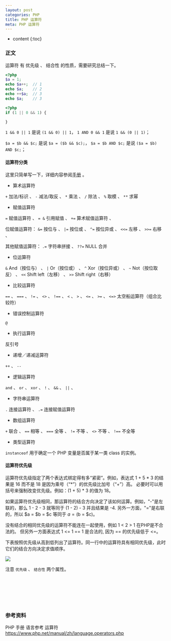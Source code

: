 ```yaml
---
layout: post
categories: PHP
title: PHP 运算符
meta: PHP 运算符
---
```

* content
{:toc}

### 正文

运算符 有 优先级 、 结合性 的性质，需要研究总结一下。

```php
<?php
$a = 1;
echo $a++;  // 1
echo $a;    // 2
echo ++$a;  // 3
echo $a;    // 3
```


```php
<?php
if (1 || 0 && 1) {

}
```

`1 && 0 || 1` 是说 `(1 && 0) || 1`，
`1 AND 0 && 1` 是说 `1 && (0 || 1)`；

`$a = $b && $c;` 是说 `$a = ($b && $c);`，
`$a = $b AND $c;` 是说 `($a = $b) AND $c;`；

#### 运算符分类

这里只简单写一下，详细内容参阅[手册](https://www.php.net/manual/zh/language.operators.php) 。

* 算术运算符

`+` 加法/标识 、 `-` 减法/取反 、 `*` 乘法 、 `/` 除法 、 `%` 取模 、 `**` 求幂

* 赋值运算符

`=` 赋值运算符 、 `= &` 引用赋值 、 `+=` 算术赋值运算符 、 

位赋值运算符： `&=` 按位与 、 `|=` 按位或 、 `^=` 按位异或 、 `<<=` 左移 、 `>>=` 右移 、 

其他赋值运算符： `.=` 字符串拼接 、 `??=` NULL 合并

* 位运算符

`&` And（按位与） 、 `|` Or（按位或） 、 `^` Xor（按位异或） 、 `~` Not（按位取反） 、 `<<` Shift left（左移） 、 `>>` Shift right（右移）

* 比较运算符

`==` 、 `===` 、 `!=` 、 `<>` 、 `!==` 、 `<` 、 `>` 、 `<=` 、 `>=` 、 `<=>` 太空船运算符（组合比较符）

* 错误控制运算符

`@`

* 执行运算符

反引号 

* 递增／递减运算符

`++` 、 `--`

* 逻辑运算符

`and` 、 `or` 、 `xor` 、 `!` 、 `&&` 、 `||` 、

* 字符串运算符

`.` 连接运算符 、 `.=` 连接赋值运算符

* 数组运算符

`+` 联合 、 `==` 相等 、 `===` 全等 、 `!=` 不等 、 `<>` 不等 、 `!==` 不全等

* 类型运算符

`instanceof` 用于确定一个 PHP 变量是否属于某一类 class 的实例。

#### 运算符优先级

运算符优先级指定了两个表达式绑定得有多“紧密”。例如，表达式 1 + 5 * 3 的结果是 16 而不是 18 是因为乘号（“*”）的优先级比加号（“+”）高。
必要时可以用括号来强制改变优先级。例如：(1 + 5) * 3 的值为 18。

如果运算符优先级相同，那运算符的结合方向决定了该如何运算。例如，"-"是左联的，那么 1 - 2 - 3 就等同于 (1 - 2) - 3 并且结果是 -4. 
另外一方面，"="是右联的，所以 $a = $b = $c 等同于 $a = ($b = $c)。

没有结合的相同优先级的运算符不能连在一起使用，例如 1 < 2 > 1 在PHP是不合法的。
但另外一方面表达式 1 <= 1 == 1 是合法的, 因为 == 的优先级低于 <=。

下表按照优先级从高到低列出了运算符。同一行中的运算符具有相同优先级，此时它们的结合方向决定求值顺序。

![]({{site.baseurl}}/images/20210127/20210127175657.png)

注意 `优先级` 、 `结合性` 两个属性。

<br/><br/><br/><br/><br/>
### 参考资料

PHP 手册 语言参考 运算符 <https://www.php.net/manual/zh/language.operators.php>

